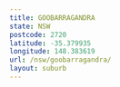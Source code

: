```yaml
---
title: GOOBARRAGANDRA
state: NSW
postcode: 2720
latitude: -35.379935
longitude: 148.383619
url: /nsw/goobarragandra/
layout: suburb
---
```

